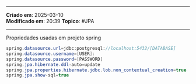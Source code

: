 ***
**Criado em**: 2025-03-10  
**Modificado em**: 20:39
**Topico**: #JPA 
***
Propriedades usadas em projeto spring

```java
spring.datasource.url=jdbc:postgresql://localhost:5432/[DATABASE]
spring.datasource.username=[USER]:  
spring.datasource.password=[PASSWORD]  
spring.jpa.hibernate.ddl-auto=update  
spring.jpa.properties.hibernate.jdbc.lob.non_contextual_creation=true  
spring.jpa.show-sql=true
```